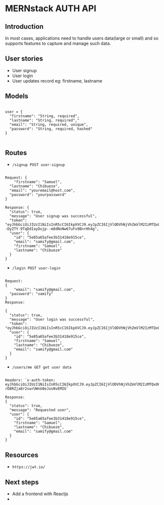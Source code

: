 # MERNstack AUTH API

## Introduction
In most cases, applications need to handle users data(large or small) and so supports features to capture and manage such data.

## User stories
- User signup
- User login
- User updates record eg: firstname, lastname

## Models
<pre><code>
user = {
  "firstname": "String, required",
  "lastname": "String, required","
  "email": "String, required, unique",
  "password": "String, required, hashed"
}
</code>
</pre>

## Routes

- `/signup POST user-signup`

<pre><code>
Request: {
	"firstname": "Samuel",
  "lastname": "Chibueze",
  "email": "youremail@host.com",
  "password": "yourpassword"
}

Response: {
  "status": true,
  "message": "User signup was successful",
  "token": "eyJhbGciOiJIUzI1NiIsInR5cCI6IkpXVCJ9.eyJpZCI6IjVlODVhNjVhZmVlM2IzMTQxOGU5MTVjZSIsImlhdCI6MTU4NTgxNzE3OH0.K--DyZTY-9TqDdIayDujp--m8dNnNw67uFx9BnrHh4g",
  "user": {
    "id": "5e85a65afee3b31418e915ce",
    "email": "samify@gmail.com",
    "firstname": "Samuel",
    "lastname": "Chibueze"
  }
}
</code></pre>
- `/login POST user-login`
<pre><code>
Request: 
{
	"email": "samify@gmail.com",
  "password": "samify"
}
Response: 

{
  "status": true,
  "message": "User login was successful",
  "token": "eyJhbGciOiJIUzI1NiIsInR5cCI6IkpXVCJ9.eyJpZCI6IjVlODVhNjVhZmVlM2IzMTQxOGU5MTVjZSIsImlhdCI6MTU4NTg1Mzc0OH0.2FTHdos9hn8OCcMj6hNfwhdzhVrUqOuzQp1rdYH5LS8",
  "user": {
    "id": "5e85a65afee3b31418e915ce",
    "firstname": "Samuel",
    "lastname": "Chibueze",
    "email": "samify@gmail.com"
  }
}
</code></pre>

- `/users/me GET get user data`
<pre><code>
Headers: `x-auth-token: eyJhbGciOiJIUzI1NiIsInR5cCI6IkpXVCJ9.eyJpZCI6IjVlODVhNjVhZmVlM2IzMTQxOGU5MTVjZSIsImlhdCI6MTU4NTg1NjcxMn0.gKluzjtKUIPyjB-rD8RZja8r2swrUWnU8eJosNvEMIU`

Response: 
{
  "status": true,
  "message": "Requested user",
  "user": {
    "id": "5e85a65afee3b31418e915ce",
    "firstname": "Samuel",
    "lastname": "Chibueze",
    "email": "samify@gmail.com"
  }
}
</code></pre>

## Resources
- `https://jwt.io/`

## Next steps
- Add a frontend with Reactjs
- 

